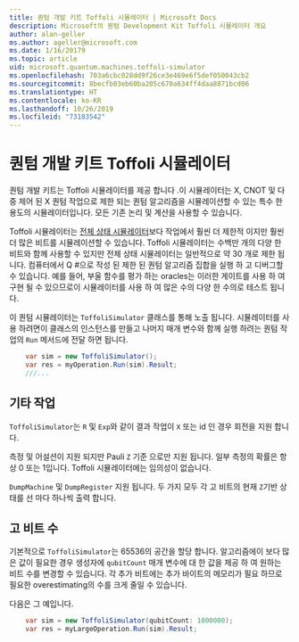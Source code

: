 ```yaml
---
title: 퀀텀 개발 키트 Toffoli 시뮬레이터 | Microsoft Docs
description: Microsoft의 퀀텀 Development Kit Toffoli 시뮬레이터 개요
author: alan-geller
ms.author: ageller@microsoft.com
ms.date: 1/16/20179
ms.topic: article
uid: microsoft.quantum.machines.toffoli-simulator
ms.openlocfilehash: 703a6cbc028dd9f26ce3e469e6f5def050043cb2
ms.sourcegitcommit: 8becfb03eb60ba205c670a634ff4daa8071bcd06
ms.translationtype: HT
ms.contentlocale: ko-KR
ms.lasthandoff: 10/26/2019
ms.locfileid: "73183542"
---
```

# <a name="quantum-development-kit-toffoli-simulator"></a>퀀텀 개발 키트 Toffoli 시뮬레이터

퀀텀 개발 키트는 Toffoli 시뮬레이터를 제공 합니다 .이 시뮬레이터는 X, CNOT 및 다중 제어 된 X 퀀텀 작업으로 제한 되는 퀀텀 알고리즘을 시뮬레이션할 수 있는 특수 한 용도의 시뮬레이터입니다. 모든 기존 논리 및 계산을 사용할 수 있습니다.

Toffoli 시뮬레이터는 [전체 상태 시뮬레이터](xref:microsoft.quantum.machines.full-state-simulator)보다 작업에서 훨씬 더 제한적 이지만 훨씬 더 많은 비트를 시뮬레이션할 수 있습니다.
Toffoli 시뮬레이터는 수백만 개의 다양 한 비트와 함께 사용할 수 있지만 전체 상태 시뮬레이터는 일반적으로 약 30 개로 제한 됩니다.
컴퓨터에서 Q #으로 작성 된 제한 된 퀀텀 알고리즘 집합을 실행 하 고 디버그할 수 있습니다. 예를 들어, 부울 함수를 평가 하는 oracles는 이러한 게이트를 사용 하 여 구현 될 수 있으므로이 시뮬레이터를 사용 하 여 많은 수의 다양 한 수의로 테스트 됩니다.

이 퀀텀 시뮬레이터는 `ToffoliSimulator` 클래스를 통해 노출 됩니다.
시뮬레이터를 사용 하려면이 클래스의 인스턴스를 만들고 나머지 매개 변수와 함께 실행 하려는 퀀텀 작업의 `Run` 메서드에 전달 하면 됩니다.

```csharp
    var sim = new ToffoliSimulator();
    var res = myOperation.Run(sim).Result;
    ///...
```

## <a name="other-operations"></a>기타 작업

`ToffoliSimulator`는 `R` 및 `Exp`와 같이 결과 작업이 `X` 또는 id 인 경우 회전을 지원 합니다.

측정 및 어설션이 지원 되지만 Pauli `Z` 기준 으로만 지원 됩니다.
일부 측정의 확률은 항상 0 또는 1입니다. Toffoli 시뮬레이터에는 임의성이 없습니다.

`DumpMachine` 및 `DumpRegister` 지원 됩니다.
두 가지 모두 각 고 비트의 현재 `Z`기반 상태를 선 마다 하나씩 출력 합니다.

## <a name="qubitcount"></a>고 비트 수

기본적으로 `ToffoliSimulator`는 65536의 공간을 할당 합니다.
알고리즘에이 보다 많은 값이 필요한 경우 생성자에 `qubitCount` 매개 변수에 대 한 값을 제공 하 여 원하는 비트 수를 변경할 수 있습니다.
각 추가 비트에는 추가 바이트의 메모리가 필요 하므로 필요한 overestimating의 수를 크게 줄일 수 있습니다.

다음은 그 예입니다.

```csharp
    var sim = new ToffoliSimulator(qubitCount: 1000000);
    var res = myLargeOperation.Run(sim).Result;
```
